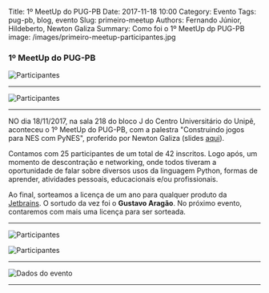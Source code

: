 Title: 1º MeetUp do PUG-PB
Date: 2017-11-18 10:00
Category: Evento
Tags: pug-pb, blog, evento
Slug: primeiro-meetup
Authors: Fernando Júnior, Hildeberto, Newton Galiza
Summary: Como foi o 1º MeetUp dp PUG-PB
image: /images/primeiro-meetup-participantes.jpg

### 1º MeetUp do PUG-PB

![Participantes](/images/primeiro-meetup-participantes.jpg)

--------------------------------------------------

![Participantes](/images/primeiro-meetup-participantes1.jpg)

--------------------------------------------------

NO dia 18/11/2017, na sala 218 do bloco J do Centro Universitário do Unipê, 
aconteceu o 1º MeetUp do PUG-PB, com a palestra "Construindo jogos para NES com 
PyNES", proferido por Newton Galiza (slides 
[aqui](https://github.com/pug-pb/eventos/blob/master/Newton_Galiza_Pynes.pdf)).

Contamos com 25 participantes de um total de 42 inscritos. Logo após, um 
momento de descontração e networking, onde todos tiveram a 
oportunidade de falar sobre diversos usos da linguagem Python, 
formas de aprender, atividades pessoais, educacionais e/ou profissionais.

Ao final, sorteamos a licença de um ano para qualquer produto da 
[Jetbrains](https://www.jetbrains.com/products). O sortudo da vez foi o 
**Gustavo Aragão**. No próximo evento, contaremos com mais uma licença para 
ser sorteada.

--------------------------------------------------

![Participantes](/images/primeiro-meetup-network.jpg)

![Participantes](/images/primeiro-meetup-network1.jpg)

--------------------------------------------------

![Dados do evento](/images/primeiro-meetup.jpg)

--------------------------------------------------
